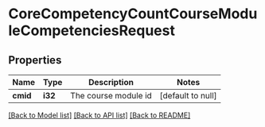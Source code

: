 # CoreCompetencyCountCourseModuleCompetenciesRequest

## Properties

Name | Type | Description | Notes
------------ | ------------- | ------------- | -------------
**cmid** | **i32** | The course module id | [default to null]

[[Back to Model list]](../README.md#documentation-for-models) [[Back to API list]](../README.md#documentation-for-api-endpoints) [[Back to README]](../README.md)


